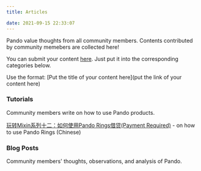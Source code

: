 ```yaml
---
title: Articles

date: 2021-09-15 22:33:07
---
```


Pando value thoughts from all community members. Contents contributed by community memebers are collected here! 

You can submit your content [here](https://github.com/fox-one/docs.pando.im/tree/master/docs/community/articles.md). Just put it into the corresponding categories below. 

Use the format:
[Put the title of your content here](put the link of your content here)

### Tutorials 

Community members write on how to use Pando products.

[玩转Mixin系列十二：如何使用Pando Rings借贷(Payment Required)](https://prsdigg.com/articles/39cae74e-385c-4eab-9b45-cc58800e0493) - on how to use Pando Rings (Chinese)

### Blog Posts 

Community members' thoughts, observations, and analysis of Pando.